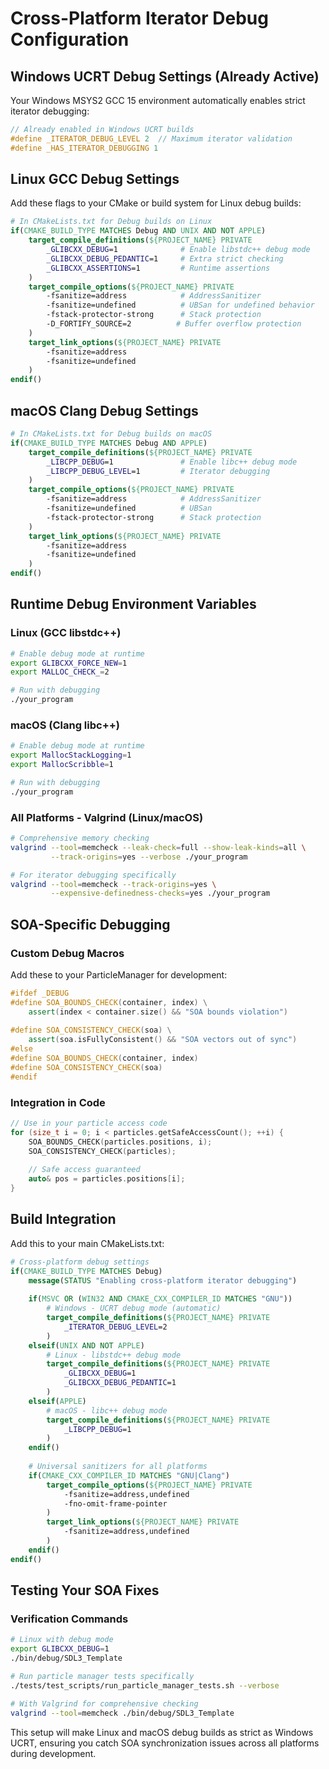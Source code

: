 # Cross-Platform Iterator Debug Configuration

## Windows UCRT Debug Settings (Already Active)
Your Windows MSYS2 GCC 15 environment automatically enables strict iterator debugging:
```cpp
// Already enabled in Windows UCRT builds
#define _ITERATOR_DEBUG_LEVEL 2  // Maximum iterator validation
#define _HAS_ITERATOR_DEBUGGING 1
```

## Linux GCC Debug Settings
Add these flags to your CMake or build system for Linux debug builds:

```cmake
# In CMakeLists.txt for Debug builds on Linux
if(CMAKE_BUILD_TYPE MATCHES Debug AND UNIX AND NOT APPLE)
    target_compile_definitions(${PROJECT_NAME} PRIVATE 
        _GLIBCXX_DEBUG=1              # Enable libstdc++ debug mode
        _GLIBCXX_DEBUG_PEDANTIC=1     # Extra strict checking
        _GLIBCXX_ASSERTIONS=1         # Runtime assertions
    )
    target_compile_options(${PROJECT_NAME} PRIVATE
        -fsanitize=address            # AddressSanitizer
        -fsanitize=undefined          # UBSan for undefined behavior
        -fstack-protector-strong      # Stack protection
        -D_FORTIFY_SOURCE=2          # Buffer overflow protection
    )
    target_link_options(${PROJECT_NAME} PRIVATE
        -fsanitize=address
        -fsanitize=undefined
    )
endif()
```

## macOS Clang Debug Settings
```cmake
# In CMakeLists.txt for Debug builds on macOS
if(CMAKE_BUILD_TYPE MATCHES Debug AND APPLE)
    target_compile_definitions(${PROJECT_NAME} PRIVATE 
        _LIBCPP_DEBUG=1               # Enable libc++ debug mode
        _LIBCPP_DEBUG_LEVEL=1         # Iterator debugging
    )
    target_compile_options(${PROJECT_NAME} PRIVATE
        -fsanitize=address            # AddressSanitizer
        -fsanitize=undefined          # UBSan
        -fstack-protector-strong      # Stack protection
    )
    target_link_options(${PROJECT_NAME} PRIVATE
        -fsanitize=address
        -fsanitize=undefined
    )
endif()
```

## Runtime Debug Environment Variables

### Linux (GCC libstdc++)
```bash
# Enable debug mode at runtime
export GLIBCXX_FORCE_NEW=1
export MALLOC_CHECK_=2

# Run with debugging
./your_program
```

### macOS (Clang libc++)
```bash
# Enable debug mode at runtime  
export MallocStackLogging=1
export MallocScribble=1

# Run with debugging
./your_program
```

### All Platforms - Valgrind (Linux/macOS)
```bash
# Comprehensive memory checking
valgrind --tool=memcheck --leak-check=full --show-leak-kinds=all \
         --track-origins=yes --verbose ./your_program

# For iterator debugging specifically
valgrind --tool=memcheck --track-origins=yes \
         --expensive-definedness-checks=yes ./your_program
```

## SOA-Specific Debugging

### Custom Debug Macros
Add these to your ParticleManager for development:

```cpp
#ifdef _DEBUG
#define SOA_BOUNDS_CHECK(container, index) \
    assert(index < container.size() && "SOA bounds violation")
    
#define SOA_CONSISTENCY_CHECK(soa) \
    assert(soa.isFullyConsistent() && "SOA vectors out of sync")
#else
#define SOA_BOUNDS_CHECK(container, index)
#define SOA_CONSISTENCY_CHECK(soa)
#endif
```

### Integration in Code
```cpp
// Use in your particle access code
for (size_t i = 0; i < particles.getSafeAccessCount(); ++i) {
    SOA_BOUNDS_CHECK(particles.positions, i);
    SOA_CONSISTENCY_CHECK(particles);
    
    // Safe access guaranteed
    auto& pos = particles.positions[i];
}
```

## Build Integration

Add this to your main CMakeLists.txt:

```cmake
# Cross-platform debug settings
if(CMAKE_BUILD_TYPE MATCHES Debug)
    message(STATUS "Enabling cross-platform iterator debugging")
    
    if(MSVC OR (WIN32 AND CMAKE_CXX_COMPILER_ID MATCHES "GNU"))
        # Windows - UCRT debug mode (automatic)
        target_compile_definitions(${PROJECT_NAME} PRIVATE 
            _ITERATOR_DEBUG_LEVEL=2
        )
    elseif(UNIX AND NOT APPLE)
        # Linux - libstdc++ debug mode
        target_compile_definitions(${PROJECT_NAME} PRIVATE 
            _GLIBCXX_DEBUG=1
            _GLIBCXX_DEBUG_PEDANTIC=1
        )
    elseif(APPLE)
        # macOS - libc++ debug mode
        target_compile_definitions(${PROJECT_NAME} PRIVATE 
            _LIBCPP_DEBUG=1
        )
    endif()
    
    # Universal sanitizers for all platforms
    if(CMAKE_CXX_COMPILER_ID MATCHES "GNU|Clang")
        target_compile_options(${PROJECT_NAME} PRIVATE
            -fsanitize=address,undefined
            -fno-omit-frame-pointer
        )
        target_link_options(${PROJECT_NAME} PRIVATE
            -fsanitize=address,undefined
        )
    endif()
endif()
```

## Testing Your SOA Fixes

### Verification Commands
```bash
# Linux with debug mode
export GLIBCXX_DEBUG=1
./bin/debug/SDL3_Template

# Run particle manager tests specifically
./tests/test_scripts/run_particle_manager_tests.sh --verbose

# With Valgrind for comprehensive checking
valgrind --tool=memcheck ./bin/debug/SDL3_Template
```

This setup will make Linux and macOS debug builds as strict as Windows UCRT, ensuring you catch SOA synchronization issues across all platforms during development.